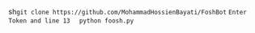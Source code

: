 sh`git clone https://github.com/MohammadHossienBayati/FoshBot`
`Enter Token and line 13 `
` python foosh.py`

